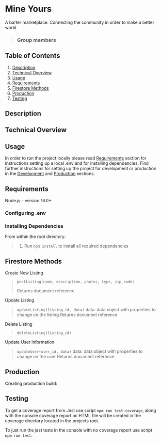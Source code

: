# Mine Yours

A barter marketplace. Connecting the community in order to make a better world

> ### Group members<br>


## Table of Contents

1. [Description](#description)
2. [Technical Overview](#technical-overview)
3. [Usage](#usage)
4. [Requirements](#requirements)
5. [Firestore Methods](#firestoreMethods)
6. [Production](#production)
7. [Testing](#testing)

## Description



## Technical Overview


## Usage
In order to run the project locally please read [Requirements](#requirements) section for instructions setting up a local .env and for installing dependencies. Find further instructions for setting up the project for development or production in the [Development](#development) and [Production](#production) sections.

## Requirements

Node.js - version 16.0+

### Configuring .env


### Installing Dependencies
From within the root directory:
> 1. Run ```npm install``` to install all required dependencies

## Firestore Methods
Create New Listing
> ```postListing(name, description, photos, type, zip_code)```
>
> Returns document reference

Update Listing
> ```updateListing(listing_id, data)```
> data: data object with properties to change on the listing
> Returns document reference

Delete Listing
> ```deleteListing(listing_id)```

Update User Information
> ```updateUser(user_id, data)```
> data: data object with properties to change on the user
> Returns document reference

## Production

Creating production build:

## Testing

To get a coverage report from Jest use script ```npm run test-coverage```, along with the console coverage report an HTML file will be created in the coverage directory located in the projects root.

To just run the jest tests in the console with no coverage report use script ```npm run test```.
